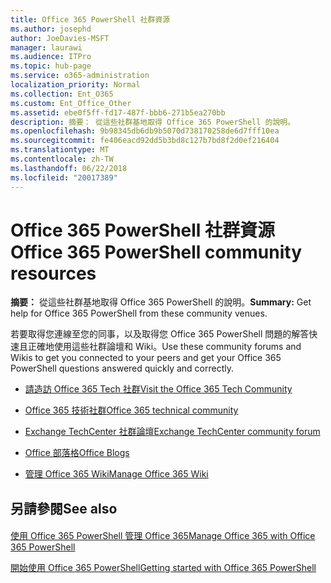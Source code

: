 ```yaml
---
title: Office 365 PowerShell 社群資源
ms.author: josephd
author: JoeDavies-MSFT
manager: laurawi
ms.audience: ITPro
ms.topic: hub-page
ms.service: o365-administration
localization_priority: Normal
ms.collection: Ent_O365
ms.custom: Ent_Office_Other
ms.assetid: ebe0f5ff-fd17-487f-bbb6-271b5ea270bb
description: 摘要： 從這些社群基地取得 Office 365 PowerShell 的說明。
ms.openlocfilehash: 9b98345db6db9b5070d738170258de6d7fff10ea
ms.sourcegitcommit: fe406eacd92dd5b3bd8c127b7bd8f2d0ef216404
ms.translationtype: MT
ms.contentlocale: zh-TW
ms.lasthandoff: 06/22/2018
ms.locfileid: "20017389"
---
```

# <a name="office-365-powershell-community-resources"></a><span data-ttu-id="d33df-103">Office 365 PowerShell 社群資源</span><span class="sxs-lookup"><span data-stu-id="d33df-103">Office 365 PowerShell community resources</span></span>

 <span data-ttu-id="d33df-104">**摘要：** 從這些社群基地取得 Office 365 PowerShell 的說明。</span><span class="sxs-lookup"><span data-stu-id="d33df-104">**Summary:** Get help for Office 365 PowerShell from these community venues.</span></span>
  
<span data-ttu-id="d33df-105">若要取得您連線至您的同事，以及取得您 Office 365 PowerShell 問題的解答快速且正確地使用這些社群論壇和 Wiki。</span><span class="sxs-lookup"><span data-stu-id="d33df-105">Use these community forums and Wikis to get you connected to your peers and get your Office 365 PowerShell questions answered quickly and correctly.</span></span> 
  
- [<span data-ttu-id="d33df-106">請造訪 Office 365 Tech 社群</span><span class="sxs-lookup"><span data-stu-id="d33df-106">Visit the Office 365 Tech Community</span></span>](https://techcommunity.microsoft.com/t5/Office-365/ct-p/Office365)
    
- [<span data-ttu-id="d33df-107">Office 365 技術社群</span><span class="sxs-lookup"><span data-stu-id="d33df-107">Office 365 technical community</span></span>](https://techcommunity.microsoft.com/t5/Office-365/ct-p/Office365)
    
- [<span data-ttu-id="d33df-108">Exchange TechCenter 社群論壇</span><span class="sxs-lookup"><span data-stu-id="d33df-108">Exchange TechCenter community forum</span></span>](https://social.technet.microsoft.com/Forums/exchange/en-US/home?forum=exchangesvrgeneral)
    
- [<span data-ttu-id="d33df-109">Office 部落格</span><span class="sxs-lookup"><span data-stu-id="d33df-109">Office Blogs</span></span>](https://blogs.office.com/)
    
- [<span data-ttu-id="d33df-110">管理 Office 365 Wiki</span><span class="sxs-lookup"><span data-stu-id="d33df-110">Manage Office 365 Wiki</span></span>](https://community.office365.com/en-us/w/manage/default.aspx)
    
## <a name="see-also"></a><span data-ttu-id="d33df-111">另請參閱</span><span class="sxs-lookup"><span data-stu-id="d33df-111">See also</span></span>

#### 

[<span data-ttu-id="d33df-112">使用 Office 365 PowerShell 管理 Office 365</span><span class="sxs-lookup"><span data-stu-id="d33df-112">Manage Office 365 with Office 365 PowerShell</span></span>](manage-office-365-with-office-365-powershell.md)
  
[<span data-ttu-id="d33df-113">開始使用 Office 365 PowerShell</span><span class="sxs-lookup"><span data-stu-id="d33df-113">Getting started with Office 365 PowerShell</span></span>](getting-started-with-office-365-powershell.md)

